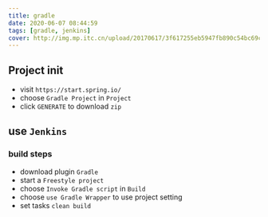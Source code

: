 ```yaml
---
title: gradle
date: 2020-06-07 08:44:59
tags: [gradle, jenkins]
cover: http://img.mp.itc.cn/upload/20170617/3f617255eb5947fb890c54bc69c9262b_th.jpg
---
```

<!-- toc -->
## Project init
- visit `https://start.spring.io/`
- choose `Gradle Project` in `Project`
- click `GENERATE` to download `zip`

## use `Jenkins`

### build steps
- download plugin `Gradle`
- start a `Freestyle project`
- choose `Invoke Gradle script` in `Build`
- choose `use Gradle Wrapper` to use project setting
- set tasks `clean build`
